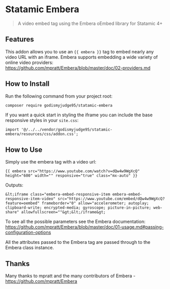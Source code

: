 # Statamic Embera

> A video embed tag using the Embera oEmbed library for Statamic 4+

## Features

This addon allows you to use an `{{ embera }}` tag to embed nearly any video URL with an iframe.
Embera supports embedding a wide variety of online video providers: https://github.com/mpratt/Embera/blob/master/doc/02-providers.md

## How to Install

Run the following command from your project root:

``` bash
composer require godismyjudge95/statamic-embera
```

If you want a quick start in styling the iframe you can include the base responsive styles in your `site.css`:
```
import '@/../../vendor/godismyjudge95/statamic-embera/resources/css/addon.css';
```

## How to Use

Simply use the embera tag with a video url:
```
{{ embera src="https://www.youtube.com/watch?v=dQw4w9WgXcQ" height="600" width="" responsive="true" class="mx-auto" }}
```

Outputs:
```
&lt;iframe class="embera-embed-responsive-item embera-embed-responsive-item-video" src="https://www.youtube.com/embed/dQw4w9WgXcQ?feature=oembed" frameborder="0" allow="accelerometer; autoplay; clipboard-write; encrypted-media; gyroscope; picture-in-picture; web-share" allowfullscreen=""&gt;&lt;/iframe&gt;
```

To see all the possible parameters see the Embera documentation:
https://github.com/mpratt/Embera/blob/master/doc/01-usage.md#passing-configuration-options

All the attributes passed to the Embera tag are passed through to the Embera class instance.

## Thanks

Many thanks to mpratt and the many contributors of Embera - https://github.com/mpratt/Embera 
